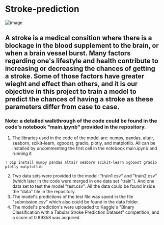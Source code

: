 # Stroke-prediction

![image](https://github.com/osama-alani/Stroke-prediction/assets/133378136/902e8de9-8132-496a-a603-1e8f6af1b112)

## A stroke is a medical consition where there is a blockage in the blood supplement to the brain, or when a brain vessel burst. Many factors regarding one's lifestyle and health contribute to increasing or decreasing the chances of getting a stroke. Some of those factors have greater wieght and effect than others, and it is our objective in this project to train a model to predict the chances of having a stroke as these parameters differ from case to case.


### Note: a detailed walkthrough of the code could be found in the code's notebook "main.ipynb" provided in the repository. 

 1. The libraries used in the code of the model are: numpy, pandas, altair, seaborn, scikit-learn, xgboost, gradio, plotly, and matplotlib. All can be installed by uncommenting the first cell in the notebook main.ipynb and running it
```
! pip install numpy pandas altair seaborn scikit-learn xgboost gradio plotly matplotlib
```

2. Two data sets were provided to the model: "train1.csv" and "train2.csv" (which later in the code were merged in one data set "train"). And one data set to test the model "test.csv". All the data could be found inside the "data" file in the repository.
3. The model's predictions of the test file was saved in the file "submission.csv" which also could be found in the data folder.
4. The model's prediction's were uploaded to Kaggle's "Binary Classification with a Tabular Stroke Prediction Dataset" competition, and a score of 0.89358 was acquired.
